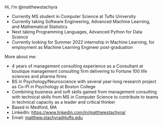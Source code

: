 Hi, I’m @matthewstachyra
- Currently MS student in Computer Science at Tufts University 
- Currently taking Software Engineering, Advanced Machine Learning, and Mathematical Statistics
- Next taking Programming Languages, Advanced Python for Data Science
- Currently looking for Summer 2022 internship in Machine Learning, for employment as Machine Learning Engineer post-graduation

More about me:
- 4 years of management consulting experience as a Consultant at boutique management consulting firm delivering to Fortune 100 life sciences and pharma firms
- BS in Psychology/Neuroscience with several year-long research project as Co-PI in Psychology at Boston College
- Combining business and soft skills gained from management consulting with technical skills from MS in Computer Science to contribute to teams in technical capacity as a leader and critical thinker
- Based in Medford, MA
- LinkedIn: https://www.linkedin.com/in/matthewstachyra/
- Email: matthew.stachyra@tufts.edu 


<!---
matthewstachyra/matthewstachyra is a ✨ special ✨ repository because its `README.md` (this file) appears on your GitHub profile.
You can click the Preview link to take a look at your changes.
--->
